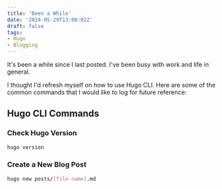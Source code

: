 ```yaml
---
title: 'Been a While'
date: '2024-05-29T13:00:02Z'
draft: false
tags:
- Hugo
- Blogging
---
```


It's been a while since I last posted. I've been busy with work and life in general. 

I thought I'd refresh myself on how to use Hugo CLI. Here are some of the common commands that I would like to log for future reference:

## Hugo CLI Commands

### Check Hugo Version

```bash
hugo version
```

### Create a New Blog Post

```bash
hugo new posts/[file-name].md
```
